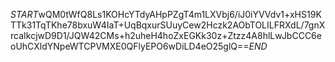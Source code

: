 $START$wQM0tWfQ8Ls1KOHcYTdyAHpPZgT4m1LXVbj6/iJ0iYVVdv1+xHS19KTTk31TqTKhe78bxuW4IaT+UqBqxurSUuyCew2Hczk2AObTOLILFRXdL/7gnXrcaIkcjwD9D1/JQW42CMs+h2uheH4hoZxEGKk30z+Ztzz4A8hlLwJbCCC6eoUhCXldYNpeWTCPVMXE0QFlyEPO6wDiLD4eO25glQ==$END$